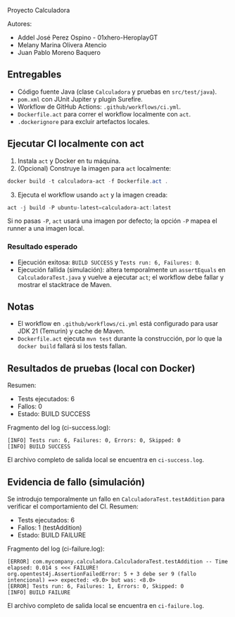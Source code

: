 Proyecto Calculadora

Autores:
- Addel José Perez Ospino - 01xhero-HeroplayGT
- Melany Marina Olivera Atencio
- Juan Pablo Moreno Baquero

## Entregables
- Código fuente Java (clase `Calculadora` y pruebas en `src/test/java`).
- `pom.xml` con JUnit Jupiter y plugin Surefire.
- Workflow de GitHub Actions: `.github/workflows/ci.yml`.
- `Dockerfile.act` para correr el workflow localmente con `act`.
- `.dockerignore` para excluir artefactos locales.

## Ejecutar CI localmente con act
1. Instala `act` y Docker en tu máquina.
2. (Opcional) Construye la imagen para `act` localmente:

```powershell
docker build -t calculadora-act -f Dockerfile.act .
```

3. Ejecuta el workflow usando `act` y la imagen creada:

```powershell
act -j build -P ubuntu-latest=calculadora-act:latest
```

Si no pasas `-P`, `act` usará una imagen por defecto; la opción `-P` mapea el runner a una imagen local.

### Resultado esperado
- Ejecución exitosa: `BUILD SUCCESS` y `Tests run: 6, Failures: 0`.
- Ejecución fallida (simulación): altera temporalmente un `assertEquals` en `CalculadoraTest.java` y vuelve a ejecutar `act`; el workflow debe fallar y mostrar el stacktrace de Maven.

## Notas
- El workflow en `.github/workflows/ci.yml` está configurado para usar JDK 21 (Temurin) y cache de Maven.
- `Dockerfile.act` ejecuta `mvn test` durante la construcción, por lo que la `docker build` fallará si los tests fallan.

## Resultados de pruebas (local con Docker)

Resumen:
- Tests ejecutados: 6
- Fallos: 0
- Estado: BUILD SUCCESS

Fragmento del log (ci-success.log):

```
[INFO] Tests run: 6, Failures: 0, Errors: 0, Skipped: 0
[INFO] BUILD SUCCESS
```

El archivo completo de salida local se encuentra en `ci-success.log`.

## Evidencia de fallo (simulación)

Se introdujo temporalmente un fallo en `CalculadoraTest.testAddition` para verificar el comportamiento del CI. Resumen:
- Tests ejecutados: 6
- Fallos: 1 (testAddition)
- Estado: BUILD FAILURE

Fragmento del log (ci-failure.log):

```
[ERROR] com.mycompany.calculadora.CalculadoraTest.testAddition -- Time elapsed: 0.014 s <<< FAILURE!
org.opentest4j.AssertionFailedError: 5 + 3 debe ser 9 (fallo intencional) ==> expected: <9.0> but was: <8.0>
[ERROR] Tests run: 6, Failures: 1, Errors: 0, Skipped: 0
[INFO] BUILD FAILURE
```

El archivo completo de salida local se encuentra en `ci-failure.log`.
